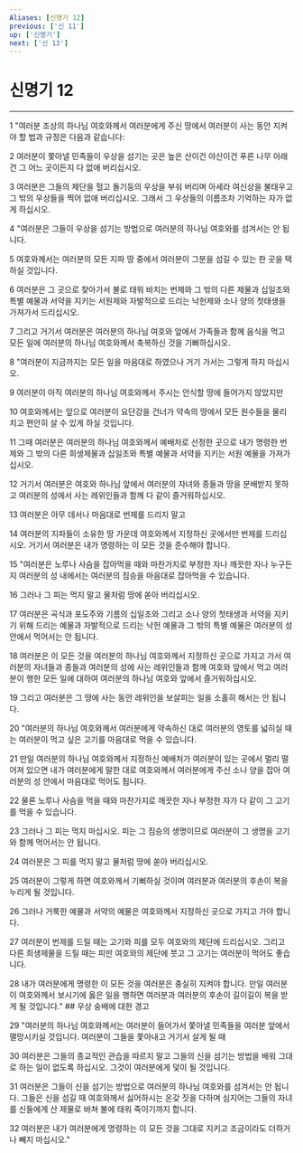 ```yaml
---
Aliases: [신명기 12]
previous: ['신 11']
up: ['신명기']
next: ['신 13']
---
```

# 신명기 12

***


1 "여러분 조상의 하나님 여호와께서 여러분에게 주신 땅에서 여러분이 사는 동안 지켜야 할 법과 규정은 다음과 같습니다: 

2 여러분이 쫓아낼 민족들이 우상을 섬기는 곳은 높은 산이건 야산이건 푸른 나무 아래건 그 어느 곳이든지 다 없애 버리십시오. 

3 여러분은 그들의 제단을 헐고 돌기둥의 우상을 부숴 버리며 아세라 여신상을 불태우고 그 밖의 우상들을 찍어 없애 버리십시오. 그래서 그 우상들의 이름조차 기억하는 자가 없게 하십시오. 

4 "여러분은 그들이 우상을 섬기는 방법으로 여러분의 하나님 여호와를 섬겨서는 안 됩니다. 

5 여호와께서는 여러분의 모든 지파 땅 중에서 여러분이 그분을 섬길 수 있는 한 곳을 택하실 것입니다. 

6 여러분은 그 곳으로 찾아가서 불로 태워 바치는 번제와 그 밖의 다른 제물과 십일조와 특별 예물과 서약을 지키는 서원제와 자발적으로 드리는 낙헌제와 소나 양의 첫태생을 가져가서 드리십시오. 

7 그리고 거기서 여러분은 여러분의 하나님 여호와 앞에서 가족들과 함께 음식을 먹고 모든 일에 여러분의 하나님 여호와께서 축복하신 것을 기뻐하십시오. 

8 "여러분이 지금까지는 모든 일을 마음대로 하였으나 거기 가서는 그렇게 하지 마십시오. 

9 여러분이 아직 여러분의 하나님 여호와께서 주시는 안식할 땅에 들어가지 않았지만 

10 여호와께서는 앞으로 여러분이 요단강을 건너가 약속의 땅에서 모든 원수들을 물리치고 편안히 살 수 있게 하실 것입니다. 

11 그때 여러분은 여러분의 하나님 여호와께서 예배처로 선정한 곳으로 내가 명령한 번제와 그 밖의 다른 희생제물과 십일조와 특별 예물과 서약을 지키는 서원 예물을 가져가십시오. 

12 거기서 여러분은 여호와 하나님 앞에서 여러분의 자녀와 종들과 땅을 분배받지 못하고 여러분의 성에서 사는 레위인들과 함께 다 같이 즐거워하십시오. 

13 여러분은 아무 데서나 마음대로 번제를 드리지 말고 

14 여러분의 지파들이 소유한 땅 가운데 여호와께서 지정하신 곳에서만 번제를 드리십시오. 거기서 여러분은 내가 명령하는 이 모든 것을 준수해야 합니다. 

15 "여러분은 노루나 사슴을 잡아먹을 때와 마찬가지로 부정한 자나 깨끗한 자나 누구든지 여러분의 성 내에서는 여러분의 짐승을 마음대로 잡아먹을 수 있습니다. 

16 그러나 그 피는 먹지 말고 물처럼 땅에 쏟아 버리십시오. 

17 여러분은 곡식과 포도주와 기름의 십일조와 그리고 소나 양의 첫태생과 서약을 지키기 위해 드리는 예물과 자발적으로 드리는 낙헌 예물과 그 밖의 특별 예물은 여러분의 성 안에서 먹어서는 안 됩니다. 

18 여러분은 이 모든 것을 여러분의 하나님 여호와께서 지정하신 곳으로 가지고 가서 여러분의 자녀들과 종들과 여러분의 성에 사는 레위인들과 함께 여호와 앞에서 먹고 여러분이 행한 모든 일에 대하여 여러분의 하나님 여호와 앞에서 즐거워하십시오. 

19 그리고 여러분은 그 땅에 사는 동안 레위인을 보살피는 일을 소홀히 해서는 안 됩니다. 

20 "여러분의 하나님 여호와께서 여러분에게 약속하신 대로 여러분의 영토를 넓히실 때는 여러분이 먹고 싶은 고기를 마음대로 먹을 수 있습니다. 

21 만일 여러분의 하나님 여호와께서 지정하신 예배처가 여러분이 있는 곳에서 멀리 떨어져 있으면 내가 여러분에게 말한 대로 여호와께서 여러분에게 주신 소나 양을 잡아 여러분의 성 안에서 마음대로 먹어도 됩니다. 

22 물론 노루나 사슴을 먹을 때와 마찬가지로 깨끗한 자나 부정한 자가 다 같이 그 고기를 먹을 수 있습니다. 

23 그러나 그 피는 먹지 마십시오. 피는 그 짐승의 생명이므로 여러분이 그 생명을 고기와 함께 먹어서는 안 됩니다. 

24 여러분은 그 피를 먹지 말고 물처럼 땅에 쏟아 버리십시오. 

25 여러분이 그렇게 하면 여호와께서 기뻐하실 것이며 여러분과 여러분의 후손이 복을 누리게 될 것입니다. 

26 그러나 거룩한 예물과 서약의 예물은 여호와께서 지정하신 곳으로 가지고 가야 합니다. 

27 여러분이 번제를 드릴 때는 고기와 피를 모두 여호와의 제단에 드리십시오. 그리고 다른 희생제물을 드릴 때는 피만 여호와의 제단에 붓고 그 고기는 여러분이 먹어도 좋습니다. 

28 내가 여러분에게 명령한 이 모든 것을 여러분은 충실히 지켜야 합니다. 만일 여러분이 여호와께서 보시기에 옳은 일을 행하면 여러분과 여러분의 후손이 길이길이 복을 받게 될 것입니다." ## 우상 숭배에 대한 경고 

29 "여러분의 하나님 여호와께서는 여러분이 들어가서 쫓아낼 민족들을 여러분 앞에서 멸망시키실 것입니다. 여러분이 그들을 쫓아내고 거기서 살게 될 때 

30 여러분은 그들의 종교적인 관습을 따르지 말고 그들의 신을 섬기는 방법을 배워 그대로 하는 일이 없도록 하십시오. 그것이 여러분에게 덫이 될 것입니다. 

31 여러분은 그들이 신을 섬기는 방법으로 여러분의 하나님 여호와를 섬겨서는 안 됩니다. 그들은 신을 섬길 때 여호와께서 싫어하시는 온갖 짓을 다하며 심지어는 그들의 자녀를 신들에게 산 제물로 바쳐 불에 태워 죽이기까지 합니다. 

32 여러분은 내가 여러분에게 명령하는 이 모든 것을 그대로 지키고 조금이라도 더하거나 빼지 마십시오."
